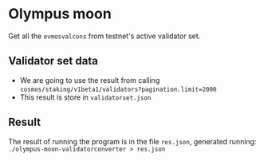 # Olympus moon

Get all the `evmosvalcons` from testnet's active validator set.

## Validator set data

- We are going to use the result from calling `cosmos/staking/v1beta1/validators?pagination.limit=2000`
- This result is store in `validatorset.json`

## Result

The result of running the program is in the file `res.json`, generated running: `./olympus-moon-validatorconverter > res.json`
